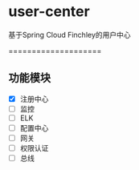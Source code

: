 # user-center
基于Spring Cloud Finchley的用户中心


====================
## 功能模块
* [x] 注册中心
* [ ] 监控
* [ ] ELK
* [ ] 配置中心
* [ ] 网关
* [ ] 权限认证
* [ ] 总线